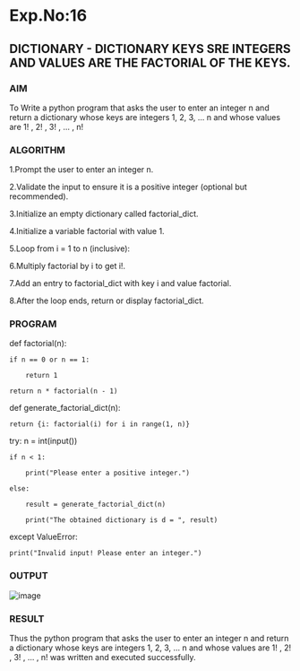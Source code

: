 # Exp.No:16  
## DICTIONARY - DICTIONARY KEYS SRE INTEGERS AND VALUES ARE THE FACTORIAL OF THE KEYS.


### AIM  

To Write a python program that asks the user to enter an integer n and return a dictionary whose keys are integers 1, 2, 3, ... n and whose values ​​are 1! , 2! , 3! , … , n!


### ALGORITHM

1.Prompt the user to enter an integer n.

2.Validate the input to ensure it is a positive integer (optional but recommended).

3.Initialize an empty dictionary called factorial_dict.

4.Initialize a variable factorial with value 1.

5.Loop from i = 1 to n (inclusive):

6.Multiply factorial by i to get i!.

7.Add an entry to factorial_dict with key i and value factorial.

8.After the loop ends, return or display factorial_dict.




### PROGRAM

def factorial(n):

    if n == 0 or n == 1:
    
        return 1
        
    return n * factorial(n - 1)

def generate_factorial_dict(n):

    return {i: factorial(i) for i in range(1, n)}
    
try:
    n = int(input())
    
    if n < 1:
    
        print("Please enter a positive integer.")
        
    else:
    
        result = generate_factorial_dict(n)
        
        print("The obtained dictionary is d = ", result)
        
except ValueError:

    print("Invalid input! Please enter an integer.")
    

### OUTPUT

![image](https://github.com/user-attachments/assets/17d53664-0549-4978-bd37-3c333b807e34)


### RESULT

Thus the python program that asks the user to enter an integer n and return a dictionary whose keys are integers 1, 2, 3, ... n and whose values ​​are 1! , 2! , 3! , … , n! was written and executed successfully.
